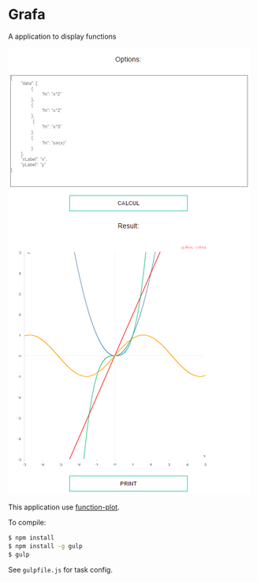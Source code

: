 # Grafa

A application to display functions

[![Demo](demo.png)](http://cedced19.github.io/grafa/)

This application use [function-plot](http://maurizzzio.github.io/function-plot/).

To compile:
```bash
$ npm install
$ npm install -g gulp
$ gulp
```

See `gulpfile.js` for task config.


